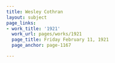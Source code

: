 ```yaml
---
title: Wesley Cothran
layout: subject
page_links:
- work_title: '1921'
  work_url: pages/works/1921
  page_title: Friday February 11, 1921
  page_anchor: page-1167

---
```

